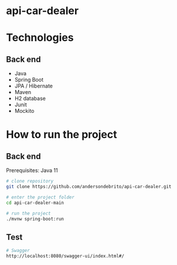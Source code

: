 # api-car-dealer

# Technologies
## Back end
- Java
- Spring Boot
- JPA / Hibernate
- Maven
- H2 database
- Junit
- Mockito

# How to run the project

## Back end
Prerequisites: Java 11

```bash
# clone repository
git clone https://github.com/andersondebrito/api-car-dealer.git

# enter the project folder
cd api-car-dealer-main

# run the project
./mvnw spring-boot:run
```

## Test
```bash
# Swagger
http://localhost:8080/swagger-ui/index.html#/

```
